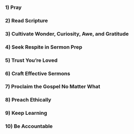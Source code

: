 ### 1) Pray


### 2) Read Scripture


### 3) Cultivate Wonder, Curiosity, Awe, and Gratitude


### 4) Seek Respite in Sermon Prep


### 5) Trust You’re Loved


### 6) Craft Effective Sermons


### 7) Proclaim the Gospel No Matter What


### 8) Preach Ethically


### 9) Keep Learning


### 10) Be Accountable



